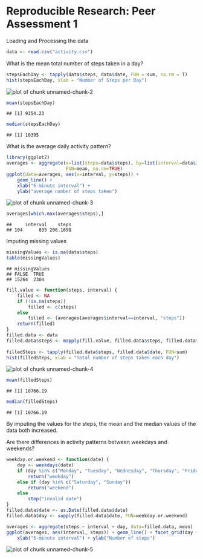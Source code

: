 Reproducible Research: Peer Assessment 1
=======================================

Loading and Processing the data


```r
data <- read.csv("activity.csv")
```

What is the mean total number of steps taken in a day?


```r
stepsEachDay <- tapply(data$steps, data$date, FUN = sum, na.rm = T)
hist(stepsEachDay, xlab = "Number of Steps per Day")
```

![plot of chunk unnamed-chunk-2](figure/unnamed-chunk-2-1.png?raw=true)

```r
mean(stepsEachDay)
```

```
## [1] 9354.23
```

```r
median(stepsEachDay)
```

```
## [1] 10395
```

What is the average daily activity pattern?


```r
library(ggplot2)
averages <- aggregate(x=list(steps=data$steps), by=list(interval=data$interval),
                      FUN=mean, na.rm=TRUE)
ggplot(data=averages, aes(x=interval, y=steps)) +
    geom_line() +
    xlab("5-minute interval") +
    ylab("average number of steps taken")
```

![plot of chunk unnamed-chunk-3](figure/unnamed-chunk-3-1.png)

```r
averages[which.max(averages$steps),]
```

```
##     interval    steps
## 104      835 206.1698
```

Imputing missing values


```r
missingValues <- is.na(data$steps)
table(missingValues)
```

```
## missingValues
## FALSE  TRUE 
## 15264  2304
```

```r
fill.value <- function(steps, interval) {
    filled <- NA
    if (!is.na(steps))
        filled <- c(steps)
    else
        filled <- (averages[averages$interval==interval, "steps"])
    return(filled)
}
filled.data <- data
filled.data$steps <- mapply(fill.value, filled.data$steps, filled.data$interval)
  
filledSteps <- tapply(filled.data$steps, filled.data$date, FUN=sum)
hist(filledSteps, xlab = "Total number of steps taken each day")
```

![plot of chunk unnamed-chunk-4](figure/unnamed-chunk-4-1.png)

```r
mean(filledSteps)
```

```
## [1] 10766.19
```

```r
median(filledSteps)
```

```
## [1] 10766.19
```

By imputing the values for the steps, the mean and the median values of the data both increased. 

Are there differences in activity patterns between weekdays and weekends?


```r
weekday.or.weekend <- function(date) {
    day <- weekdays(date)
    if (day %in% c("Monday", "Tuesday", "Wednesday", "Thursday", "Friday"))
        return("weekday")
    else if (day %in% c("Saturday", "Sunday"))
        return("weekend")
    else
        stop("invalid date")
}
filled.data$date <- as.Date(filled.data$date)
filled.data$day <- sapply(filled.data$date, FUN=weekday.or.weekend)

averages <- aggregate(steps ~ interval + day, data=filled.data, mean)
ggplot(averages, aes(interval, steps)) + geom_line() + facet_grid(day ~ .) +
    xlab("5-minute interval") + ylab("Number of steps")
```

![plot of chunk unnamed-chunk-5](figure/unnamed-chunk-5-1.png)

